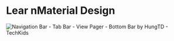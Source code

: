 # Lear nMaterial Design
![Navigation Bar - Tab Bar - View Pager - Bottom Bar by HungTD - TechKids](http://i477.photobucket.com/albums/rr132/trungepu/Navigation%20Bar%20-%20Tab%20Bar%20-%20View%20Pager%20-%20Bottom%20Bar%20by%20HungTD%20-%20TechKids_zpsaxprg1ld.jpg)
